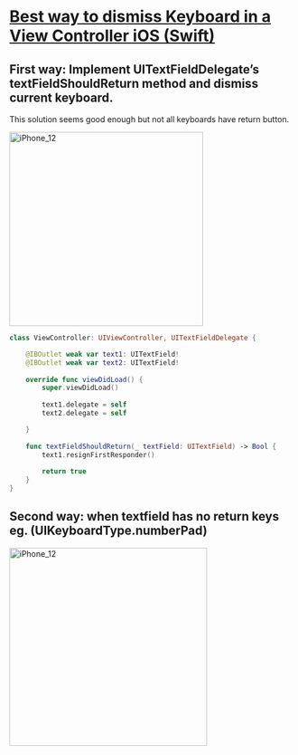 # **[Best way to dismiss Keyboard in a View Controller iOS (Swift)](https://kaushalelsewhere.medium.com/how-to-dismiss-keyboard-in-a-view-controller-of-ios-3b1bfe973ad1)**

## First way: Implement UITextFieldDelegate’s textFieldShouldReturn method and dismiss current keyboard.
This solution seems good enough but not all keyboards have return button.

<img width="343" alt="iPhone_12" src="https://user-images.githubusercontent.com/47273077/145735938-08450608-86fa-420f-b304-50c429c18438.png">

```swift
class ViewController: UIViewController, UITextFieldDelegate {

    @IBOutlet weak var text1: UITextField!
    @IBOutlet weak var text2: UITextField!
    
    override func viewDidLoad() {
        super.viewDidLoad()
        
        text1.delegate = self
        text2.delegate = self

    }
    
    func textFieldShouldReturn(_ textField: UITextField) -> Bool {
        text1.resignFirstResponder()
        
        return true
    }
}
```


## Second way: when textfield has no return keys eg. (UIKeyboardType.numberPad) 
<img width="350" alt="iPhone_12" src="https://user-images.githubusercontent.com/47273077/145736192-94996fee-a7a1-4286-97be-c859d6f6eaa4.png">
